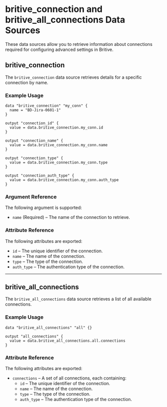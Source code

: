 # britive_connection and britive_all_connections Data Sources

These data sources allow you to retrieve information about connections required for configuring advanced settings in Britive.

## britive_connection

The `britive_connection` data source retrieves details for a specific connection by name.

### Example Usage

```hcl
data "britive_connection" "my_conn" {
  name = "BD-Jira-0601-1"
}

output "connection_id" {
  value = data.britive_connection.my_conn.id
}

output "connection_name" {
  value = data.britive_connection.my_conn.name
}

output "connection_type" {
  value = data.britive_connection.my_conn.type
}

output "connection_auth_type" {
  value = data.britive_connection.my_conn.auth_type
}
```

### Argument Reference

The following argument is supported:

- `name` (Required) – The name of the connection to retrieve.

### Attribute Reference

The following attributes are exported:

- `id` – The unique identifier of the connection.
- `name` – The name of the connection.
- `type` – The type of the connection.
- `auth_type` – The authentication type of the connection.

---

## britive_all_connections

The `britive_all_connections` data source retrieves a list of all available connections.

### Example Usage

```hcl
data "britive_all_connections" "all" {}

output "all_connections" {
  value = data.britive_all_connections.all.connections
}
```

### Attribute Reference

The following attributes are exported:

- `connections` – A set of all connections, each containing:
  - `id` – The unique identifier of the connection.
  - `name` – The name of the connection.
  - `type` – The type of the connection.
  - `auth_type` – The authentication type of the connection.
